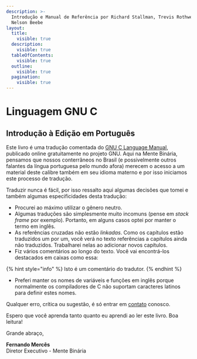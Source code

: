```yaml
---
description: >-
  Introdução e Manual de Referência por Richard Stallman, Trevis Rothwell e
  Nelson Beebe
layout:
  title:
    visible: true
  description:
    visible: true
  tableOfContents:
    visible: true
  outline:
    visible: true
  pagination:
    visible: true
---
```


# Linguagem GNU C

## Introdução à Edição em Português

Este livro é uma tradução comentada do [GNU C Language Manual](https://www.gnu.org/software/c-intro-and-ref/), publicado online gratuitamente no projeto GNU. Aqui na Mente Binária, pensamos que nossos conterrâneos no Brasil (e possivelmente outros falantes da língua portuguesa pelo mundo afora) merecem o acesso a um material deste calibre também em seu idioma materno e por isso iniciamos este processo de tradução.

Traduzir nunca é fácil, por isso ressalto aqui algumas decisões que tomei e também algumas especificidades desta tradução:

* Procurei ao máximo utilizar o gênero neutro.
* Algumas traduções são simplesmente muito incomuns (pense em _stack frame_ por exemplo). Portanto, em alguns casos optei por manter o termo em inglês.
* As referências cruzadas não estão _linkadas_. Como os capítulos estão traduzidos um por um, você verá no texto referências a capítulos ainda não traduzidos. Trabalharei nelas ao adicionar novos capítulos.
* Fiz vários comentários ao longo do texto. Você vai encontrá-los destacados em caixas como essa:

{% hint style="info" %}
Isto é um comentário do tradutor.
{% endhint %}

* Preferi manter os nomes de variáveis e funções em inglês porque normalmente os compiladores de C não suportam caracteres latinos para definir estes nomes.

Qualquer erro, crítica ou sugestão, é só entrar em [contato](https://www.mentebinaria.com.br/contact/) conosco.

Espero que você aprenda tanto quanto eu aprendi ao ler este livro. Boa leitura!

Grande abraço,

**Fernando Mercês**\
Diretor Executivo - Mente Binária
